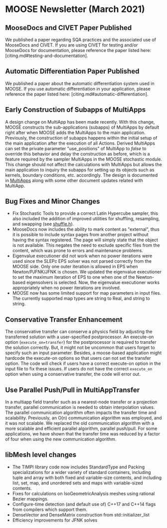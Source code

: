 # MOOSE Newsletter (March 2021)


## MooseDocs and CIVET Paper Published

We published a paper regarding SQA practices and the associated use of MooseDocs and CIVET.
If you are using CIVET for testing and/or MooseDocs for documentation, please reference the
paper listed here: [citing.md#testing-and-documentation].

## Automatic Differentiation Paper Published

We published a paper about the automatic differentiation system used in
MOOSE. If you use automatic differentiation in your application, please
reference the paper listed here: [citing.md#automatic-differentiation].

## Early Construction of Subapps of MultiApps

A design change on MultiApp has been made recently. With this change, MOOSE constructs
the sub-applications (subapps) of MultiApps by default right after when MOOSE adds the
MultiApps to the main application. Previously, the construction of subapps happens
within the initial setup of the main application after the execution of all Actions.
Derived MultiApps can set the private parameter "use_positions" of MultiApp to *false*
to override this behavior and delay the construction as before, which is a feature
required by the sampler MultiApps in the MOOSE stochastic module. This change should
not affect the calculations with MultiApps but allows the main application to inquiry
the subapps for setting up its objects such as kernels, boundary conditions, etc.
accordingly. The design is documented in [MultiApps](framework:syntax/MultiApps/index.md) along
with some other document updates related with MultiApp.

## Bug Fixes and Minor Changes

- Fix Stochastic Tools to provide a correct Latin Hypercube sampler, this also included the addition
  of improved utilities for shuffling, resampling, and swapping (see [shuffle.h](https://github.com/idaholab/moose/blob/next/framework/include/utils/Shuffle.h)).
- MooseDocs now includes the ability to mark content as "external", thus it is possible to include
  syntax pages from another project without having the syntax registered. The page will simply state
  that the object is not available. This negates the need to exclude specific files from the content,
  which was prone to errors and maintenance problems.
- Eigenvalue executioner did not work when no power iterations were used since the SLEPc EPS solver
  was not parsed correctly from the MOOSE side.  Only one outer iteration is allowed in EPS when
  Newton/PJFNK/JFNK is chosen.  We updated the eigenvalue executioner to set the maximum iteration
  of EPS to one when one of the Newton-based eigensolvers is selected. Now, the eigenvalue
  executioner works appropriately when no power iterations are involved.
- MOOSE now has some limited support for map parameters in input files. The
  currently supported map types are string to Real, and string to string.

## Conservative Transfer Enhancement

The conservative transfer can conserve a physics field by adjusting the transferred solution
with a user-specified postprocessor.  An execute-on option (`execute_on=transfer`) for the
postprocessor is required to transfer the solution correctly. But, it might not be uncommon
that users forget to specify such an input parameter.  Besides, a moose-based application might
hardcode the execute-on options so that users can not set the transfer option. The code will check if
users have a correct execute-on option in the input file to fix these issues.
If users do not have the correct `execute_on` option when using a conservative transfer, the code will error out.

## Use Parallel Push/Pull in MultiAppTransfer

In a multiapp field transfer such as a nearest-node transfer or a projection transfer,
parallel communication is needed to obtain interpolation values.  The parallel
communication algorithm often impacts the transfer time and scalability. Previously,
an O(n) communication algorithm was employed, and it was not scalable.  We replaced the
old communication algorithm with a more scalable and efficient parallel algorithm, parallel
push/pull.  For some applications, we have shown that the transfer time was reduced by a
factor of four when using the new communication algorithm.

## libMesh level changes

- The TIMPI library code now includes StandardType and Packing
  specializations for a wider variety of standard containers,
  including tuple and array with both fixed and variable-size
  contents, and including list, set, map, and unordered sets and maps
  with variable-sized contents.
- Fixes for calculations on IsoGeometricAnalysis meshes using rational
  Bezier mappings.
- Configure-time detection (and default use of) C++17 and C++14
  flags from compilers which support them.
- DenseVector and DenseMatrix construction from std::initializer\_list
- Efficiency improvements for JFNK solves
